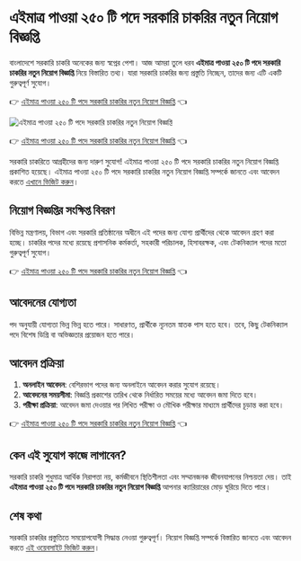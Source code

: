 # এইমাত্র পাওয়া ২৫০ টি পদে সরকারি চাকরির নতুন নিয়োগ বিজ্ঞপ্তি  

বাংলাদেশে সরকারি চাকরি অনেকের জন্য স্বপ্নের পেশা। আজ আমরা তুলে ধরব **এইমাত্র পাওয়া ২৫০ টি পদে সরকারি চাকরির নতুন নিয়োগ বিজ্ঞপ্তি** নিয়ে বিস্তারিত তথ্য। যারা সরকারি চাকরির জন্য প্রস্তুতি নিচ্ছেন, তাদের জন্য এটি একটি গুরুত্বপূর্ণ সুযোগ।

👉 [এইমাত্র পাওয়া ২৫০ টি পদে সরকারি চাকরির নতুন নিয়োগ বিজ্ঞপ্তি](https://topvipaccount.blogspot.com/) 👈

![এইমাত্র পাওয়া ২৫০ টি পদে সরকারি চাকরির নতুন নিয়োগ বিজ্ঞপ্তি](https://blogger.googleusercontent.com/img/b/R29vZ2xl/AVvXsEh4XvnaRoc-XRhvELw9THXQ6reN0MBon3HrdS3yVob6Au31xoJRZ6fzJSDP-D7zh-uP8H6gYPx4ZcXYB0WK1LzbsDe_U9JK085SqCyrgp88k6Ftz5fkIo12fffPGOtpovtclw4Qx6tOwfWE5mvZoLtAXKDsmrPUAXLp1mtwlcYcgQi4_e4f0oDQHSAar8g/s16000/%E0%A6%AC%E0%A6%BE%E0%A6%82%E0%A6%B2%E0%A6%BE%E0%A6%A6%E0%A7%87%E0%A6%B6%20%E0%A6%B8%E0%A6%B0%E0%A6%95%E0%A6%BE%E0%A6%B0%20%E0%A6%95%E0%A6%B0%E0%A7%8D%E0%A6%A4%E0%A7%83%E0%A6%95%20%E0%A6%AC%E0%A7%8D%E0%A6%AF%E0%A6%AC%E0%A6%B9%E0%A7%83%E0%A6%A4%20%E0%A6%B8%E0%A6%BF%E0%A6%B2%E0%A6%AE%E0%A7%8B%E0%A6%B9%E0%A6%B0.png "এইমাত্র পাওয়া ২৫০ টি পদে সরকারি চাকরির নতুন নিয়োগ বিজ্ঞপ্তি")

👉 [এইমাত্র পাওয়া ২৫০ টি পদে সরকারি চাকরির নতুন নিয়োগ বিজ্ঞপ্তি](https://topvipaccount.blogspot.com/) 👈

সরকারি চাকরিতে আগ্রহীদের জন্য দারুণ সুযোগ! এইমাত্র পাওয়া ২৫০ টি পদে সরকারি চাকরির নতুন নিয়োগ বিজ্ঞপ্তি প্রকাশিত হয়েছে। এইমাত্র পাওয়া ২৫০ টি পদে সরকারি চাকরির নতুন নিয়োগ বিজ্ঞপ্তি সম্পর্কে জানতে এবং আবেদন করতে [এখানে ভিজিট করুন](https://topvipaccount.blogspot.com/)।

## নিয়োগ বিজ্ঞপ্তির সংক্ষিপ্ত বিবরণ  
বিভিন্ন মন্ত্রণালয়, বিভাগ এবং সরকারি প্রতিষ্ঠানের অধীনে এই পদের জন্য যোগ্য প্রার্থীদের থেকে আবেদন গ্রহণ করা হচ্ছে। চাকরির পদের মধ্যে রয়েছে প্রশাসনিক কর্মকর্তা, সহকারী পরিচালক, হিসাবরক্ষক, এবং টেকনিক্যাল পদের মতো গুরুত্বপূর্ণ সুযোগ।  

👉 [এইমাত্র পাওয়া ২৫০ টি পদে সরকারি চাকরির নতুন নিয়োগ বিজ্ঞপ্তি](https://topvipaccount.blogspot.com/) 👈

## আবেদনের যোগ্যতা  
পদ অনুযায়ী যোগ্যতা ভিন্ন ভিন্ন হতে পারে। সাধারণত, প্রার্থীকে ন্যূনতম স্নাতক পাস হতে হবে। তবে, কিছু টেকনিক্যাল পদে বিশেষ ডিগ্রি বা অভিজ্ঞতার প্রয়োজন হতে পারে।  

## আবেদন প্রক্রিয়া  
1. **অনলাইন আবেদন**: বেশিরভাগ পদের জন্য অনলাইনে আবেদন করার সুযোগ রয়েছে।  
2. **আবেদনের সময়সীমা**: বিজ্ঞপ্তি প্রকাশের তারিখ থেকে নির্ধারিত সময়ের মধ্যে আবেদন জমা দিতে হবে।  
3. **পরীক্ষা প্রক্রিয়া**: আবেদন জমা দেওয়ার পর লিখিত পরীক্ষা ও মৌখিক পরীক্ষার মাধ্যমে প্রার্থীদের চূড়ান্ত করা হবে।  

👉 [এইমাত্র পাওয়া ২৫০ টি পদে সরকারি চাকরির নতুন নিয়োগ বিজ্ঞপ্তি](https://topvipaccount.blogspot.com/) 👈
## কেন এই সুযোগ কাজে লাগাবেন?  
সরকারি চাকরি শুধুমাত্র আর্থিক নিরাপত্তা নয়, কর্মজীবনে স্থিতিশীলতা এবং সম্মানজনক জীবনযাপনের নিশ্চয়তা দেয়। তাই **এইমাত্র পাওয়া ২৫০ টি পদে সরকারি চাকরির নতুন নিয়োগ বিজ্ঞপ্তি** আপনার ক্যারিয়ারের মোড় ঘুরিয়ে দিতে পারে।  

## শেষ কথা  
সরকারি চাকরির প্রস্তুতিতে সময়োপযোগী সিদ্ধান্ত নেওয়া গুরুত্বপূর্ণ। নিয়োগ বিজ্ঞপ্তি সম্পর্কে বিস্তারিত জানতে এবং আবেদন করতে [এই ওয়েবসাইট ভিজিট করুন](https://topvipaccount.blogspot.com/)।  


